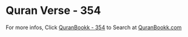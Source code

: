 # Quran Verse - 354 

For more infos, Click [QuranBookk - 354](https://www.quranbookk.com/quran/search?q=354) to Search at [QuranBookk.com](http://quranbookk.com/)